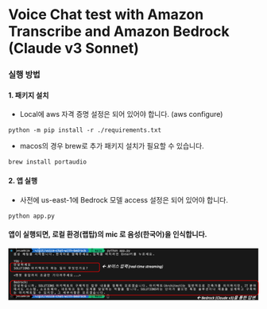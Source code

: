 # Voice Chat test with Amazon Transcribe and Amazon Bedrock (Claude v3 Sonnet)

### 실행 방법

#### 1. 패키지 설치
- Local에 aws 자격 증명 설정은 되어 있어야 합니다. (aws configure)
```
python -m pip install -r ./requirements.txt
```

- macos의 경우 brew로 추가 패키지 설치가 필요할 수 있습니다.
```
brew install portaudio
```

#### 2. 앱 실행
- 사전에 us-east-1에 Bedrock 모델 access 설정은 되어 있어야 합니다.
```
python app.py
```

#### 앱이 실행되면, 로컬 환경(랩탑)의 mic 로 음성(한국어)을 인식합니다.
![result1](./img/result1.png)